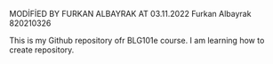 MODİFİED BY FURKAN ALBAYRAK AT 03.11.2022
Furkan Albayrak 820210326

This is my Github repository ofr BLG101e course.
I am learning how to create repository.
